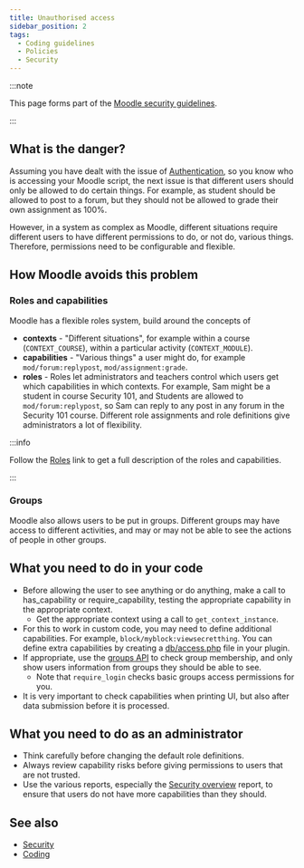 ```yaml
---
title: Unauthorised access
sidebar_position: 2
tags:
  - Coding guidelines
  - Policies
  - Security
---
```


:::note

This page forms part of the [Moodle security guidelines](../security).

:::

## What is the danger?

Assuming you have dealt with the issue of [Authentication](./unauthenticated-access), so you know who is accessing your Moodle script, the next issue is that different users should only be allowed to do certain things. For example, as student should be allowed to post to a forum, but they should not be allowed to grade their own assignment as 100%.

However, in a system as complex as Moodle, different situations require different users to have different permissions to do, or not do, various things. Therefore, permissions need to be configurable and flexible.

## How Moodle avoids this problem

### Roles and capabilities

Moodle has a flexible roles system, build around the concepts of

- **contexts** - "Different situations", for example within a course (`CONTEXT_COURSE`), within a particular activity (`CONTEXT_MODULE`).
- **capabilities** - "Various things" a user might do, for example `mod/forum:replypost`, `mod/assignment:grade`.
- **roles** - Roles let administrators and teachers control which users get which capabilities in which contexts. For example, Sam might be a student in course Security 101, and Students are allowed to `mod/forum:replypost`, so Sam can reply to any post in any forum in the Security 101 course. Different role assignments and role definitions give administrators a lot of flexibility.

:::info

Follow the [Roles](/docs/apis/subsystems/roles) link to get a full description of the roles and capabilities.

:::

### Groups

Moodle also allows users to be put in groups. Different groups may have access to different activities, and may or may not be able to see the actions of people in other groups.

## What you need to do in your code

- Before allowing the user to see anything or do anything, make a call to has_capability or require_capability, testing the appropriate capability in the appropriate context.
  - Get the appropriate context using a call to `get_context_instance`.
- For this to work in custom code, you may need to define additional capabilities. For example, `block/myblock:viewsecretthing`. You can define extra capabilities by creating a [db/access.php](/docs/apis/commonfiles#dbaccessphp) file in your plugin.
- If appropriate, use the [groups API](https://docs.moodle.org/dev/Groups_API) to check group membership, and only show users information from groups they should be able to see.
  - Note that `require_login` checks basic groups access permissions for you.
- It is very important to check capabilities when printing UI, but also after data submission before it is processed.

## What you need to do as an administrator

- Think carefully before changing the default role definitions.
- Always review capability risks before giving permissions to users that are not trusted.
- Use the various reports, especially the [Security overview](https://docs.moodle.org/en/Security_overview) report, to ensure that users do not have more capabilities than they should.

## See also

- [Security](../security)
- [Coding](/general/development/policies)

